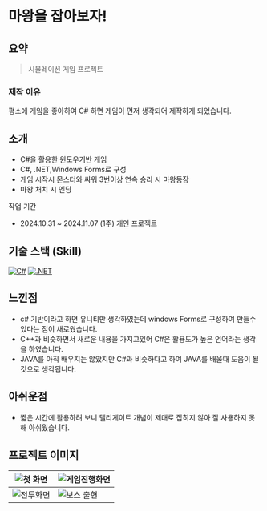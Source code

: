 # 마왕을 잡아보자!
## 요약
>시뮬레이션 게임 프로젝트

### 제작 이유
평소에 게임을 좋아하여 C# 하면 게임이 먼저 생각되어 
제작하게 되었습니다.

## 소개
- C#을 활용한 윈도우기반 게임
- C#, .NET,Windows Forms로 구성
- 게임 시작시 몬스터와 싸워 3번이상 연속 승리 시 마왕등장
- 마왕 처치 시 엔딩

작업 기간
- 2024.10.31 ~ 2024.11.07 (1주)
개인 프로젝트

## 기술 스택 (Skill)
[![C#](https://img.shields.io/badge/C%23-Language-239120?logo=csharp&logoColor=white)](https://learn.microsoft.com/en-us/dotnet/csharp/)
[![.NET](https://img.shields.io/badge/.NET-Framework-512BD4?logo=dotnet&logoColor=white)](https://dotnet.microsoft.com/)



## 느낀점
- c# 기반이라고 하면 유니티만 생각하였는데 windows Forms로 구성하여 만들수있다는 점이 새로웠습니다.
- C++과 비슷하면서 새로운 내용을 가지고있어 C#은 활용도가 높은 언어라는 생각을 하였습니다.
- JAVA를 아직 배우지는 않았지만 C#과 비슷하다고 하여 JAVA를 배울때 도움이 될것으로 생각됩니다.

## 아쉬운점
- 짧은 시간에 활용하려 보니 델리게이트 개념이 제대로 잡히지 않아 잘 사용하지 못해 아쉬웠습니다.


## 프로젝트 이미지
| ![첫 화면](https://github.com/user-attachments/assets/698ccc3e-774c-4564-aa38-674ae85b316c) | ![게임진행화면](https://github.com/user-attachments/assets/1a9883d3-7d0c-4a92-a993-06303d3cd268) |
|------------------------------------------|------------------------------------------|
| ![전투화면](https://github.com/user-attachments/assets/830a9e71-2028-4014-b19d-93f5ab672cbf)   | ![보스 출현](https://github.com/user-attachments/assets/493b9246-4581-47f7-bba7-b55ca5d8f086)   |

